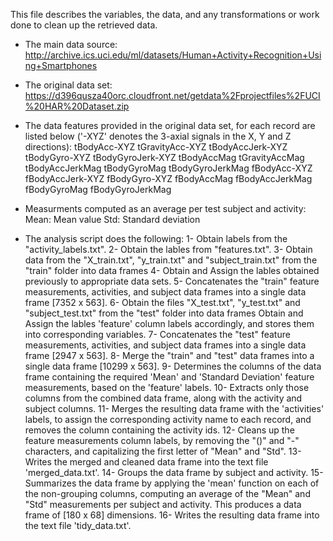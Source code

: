 This file describes the variables, the data, and any transformations or work done to clean up the retrieved data.

- The main data source:
  http://archive.ics.uci.edu/ml/datasets/Human+Activity+Recognition+Using+Smartphones

- The original data set:
  https://d396qusza40orc.cloudfront.net/getdata%2Fprojectfiles%2FUCI%20HAR%20Dataset.zip

- The data features provided in the original data set, for each record are listed below ('-XYZ' denotes the 3-axial  signals in the X, Y and Z directions):
	tBodyAcc-XYZ
	tGravityAcc-XYZ
	tBodyAccJerk-XYZ
	tBodyGyro-XYZ
	tBodyGyroJerk-XYZ
	tBodyAccMag
	tGravityAccMag
	tBodyAccJerkMag
	tBodyGyroMag
	tBodyGyroJerkMag
	fBodyAcc-XYZ
	fBodyAccJerk-XYZ
	fBodyGyro-XYZ
	fBodyAccMag
	fBodyAccJerkMag
	fBodyGyroMag
	fBodyGyroJerkMag
	
- Measurments computed as an average per test subject and activity: 
	Mean: Mean value
	Std: Standard deviation

- The analysis script does the following:
	1- Obtain labels from the "activity_labels.txt".
	2- Obtain the lables from "features.txt".
	3- Obtain data from the "X_train.txt", "y_train.txt" and "subject_train.txt" from the "train" folder into data frames
	4- Obtain and Assign the lables obtained previously to appropriate data sets.
	5- Concatenates the "train" feature measurements, activities, and subject data frames into a single data frame [7352 x 563].
	6- Obtain the files "X_test.txt", "y_test.txt" and "subject_test.txt" from the "test" folder into data frames
		Obtain and Assign the lables 'feature' column labels accordingly, and stores them into corresponding variables.
	7- Concatenates the "test" feature measurements, activities, and subject data frames into a single data frame [2947 x 563].
	8- Merge the "train" and "test" data frames into a single data frame [10299 x 563].
	9- Determines the columns of the data frame containing the required 'Mean' and 'Standard Deviation' feature measurements, based on the 'feature' labels.
	10- Extracts only those columns from the combined data frame, along with the activity and subject columns.
	11- Merges the resulting data frame with the 'activities' labels, to assign the corresponding activity name to each record, and removes the column containing the activity ids.
	12- Cleans up the feature measurements column labels, by removing the "()" and "-" characters, and capitalizing the first letter of "Mean" and "Std".
	13- Writes the merged and cleaned data frame into the text file 'merged_data.txt'.
	14- Groups the data frame by subject and activity.
	15- Summarizes the data frame by applying the 'mean' function on each of the non-grouping columns, computing an average of the "Mean" and "Std" measurements per subject and activity. This produces a data frame of [180 x 68] dimensions.
	16- Writes the resulting data frame into the text file 'tidy_data.txt'.
